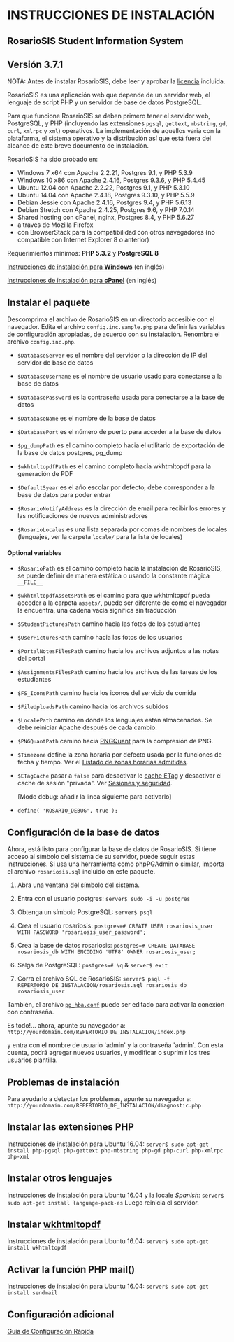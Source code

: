 # INSTRUCCIONES DE INSTALACIÓN

## RosarioSIS Student Information System

Versión 3.7.1
-------------

NOTA: Antes de instalar RosarioSIS, debe leer y aprobar la [licencia](LICENSE) incluida.

RosarioSIS es una aplicación web que depende de un servidor web, el lenguaje de script PHP y un servidor de base de datos PostgreSQL.

Para que funcione RosarioSIS se deben primero tener el servidor web, PostgreSQL, y PHP (incluyendo las extensiones `pgsql`, `gettext`, `mbstring`, `gd`, `curl`, `xmlrpc` y `xml`) operativos. La implementación de aquellos varia con la plataforma, el sistema operativo y la distribución así que está fuera del alcance de este breve documento de instalación.

RosarioSIS ha sido probado en:

- Windows 7 x64 con Apache 2.2.21, Postgres 9.1, y PHP 5.3.9
- Windows 10 x86 con Apache 2.4.16, Postgres 9.3.6, y PHP 5.4.45
- Ubuntu 12.04 con Apache 2.2.22, Postgres 9.1, y PHP 5.3.10
- Ubuntu 14.04 con Apache 2.4.18, Postgres 9.3.10, y PHP 5.5.9
- Debian Jessie con Apache 2.4.16, Postgres 9.4, y PHP 5.6.13
- Debian Stretch con Apache 2.4.25, Postgres 9.6, y PHP 7.0.14
- Shared hosting con cPanel, nginx, Postgres 8.4, y PHP 5.6.27
- a traves de Mozilla Firefox
- con BrowserStack para la compatibilidad con otros navegadores (no compatible con Internet Explorer 8 o anterior)

Requerimientos mínimos: **PHP 5.3.2** y **PostgreSQL 8**

[Instrucciones de instalación para **Windows**](https://github.com/francoisjacquet/rosariosis/wiki/How-to-install-RosarioSIS-on-Windows) (en inglés)

[Instrucciones de instalación para **cPanel**](https://github.com/francoisjacquet/rosariosis/wiki/How-to-install-RosarioSIS-on-cPanel) (en inglés)


Instalar el paquete
-------------------

Descomprima el archivo de RosarioSIS en un directorio accesible con el navegador. Edita el archivo `config.inc.sample.php` para definir las variables de configuración apropiadas, de acuerdo con su instalación. Renombra el archivo `config.inc.php`.

- `$DatabaseServer` es el nombre del servidor o la dirección de IP del servidor de base de datos
- `$DatabaseUsername` es el nombre de usuario usado para conectarse a la base de datos
- `$DatabasePassword` es la contraseña usada para conectarse a la base de datos
- `$DatabaseName` es el nombre de la base de datos
- `$DatabasePort` es el número de puerto para acceder a la base de datos

- `$pg_dumpPath` es el camino completo hacia el utilitario de exportación de la base de datos postgres, pg_dump
- `$wkhtmltopdfPath` es el camino completo hacia wkhtmltopdf para la generación de PDF

- `$DefaultSyear` es el año escolar por defecto, debe corresponder a la base de datos para poder entrar
- `$RosarioNotifyAddress` es la dirección de email para recibir los errores y las notificaciones de nuevos administradores
- `$RosarioLocales` es una lista separada por comas de nombres de locales (lenguajes, ver la carpeta `locale/` para la lista de locales)

#### Optional variables

- `$RosarioPath` es el camino completo hacia la instalación de RosarioSIS, se puede definir de manera estática o usando la constante mágica `__FILE__`
- `$wkhtmltopdfAssetsPath` es el camino para que wkhtmltopdf pueda acceder a la carpeta `assets/`, puede ser diferente de como el navegador la encuentra, una cadena vacía significa sin traducción
- `$StudentPicturesPath` camino hacia las fotos de los estudiantes
- `$UserPicturesPath` camino hacia las fotos de los usuarios
- `$PortalNotesFilesPath` camino hacia los archivos adjuntos a las notas del portal
- `$AssignmentsFilesPath` camino hacia los archivos de las tareas de los estudiantes
- `$FS_IconsPath` camino hacia los iconos del servicio de comida
- `$FileUploadsPath` camino hacia los archivos subidos
- `$LocalePath` camino en donde los lenguajes están almacenados. Se debe reiniciar Apache después de cada cambio.
- `$PNGQuantPath` camino hacia [PNGQuant](https://pngquant.org/) para la compresión de PNG.
- `$Timezone` define la zona horaria por defecto usada por la funciones de fecha y tiempo. Ver el [Listado de zonas horarias admitidas](http://php.net/manual/es/timezones.php).
- `$ETagCache` pasar a `false` para desactivar le [cache ETag](https://es.wikipedia.org/wiki/HTTP_ETag) y desactivar el cache de sesión "privada". Ver [Sesiones y seguridad](https://secure.php.net/manual/es/session.security.php).

  [Modo debug: añadir la linea siguiente para activarlo]
- `define( 'ROSARIO_DEBUG', true );`


Configuración de la base de datos
---------------------------------

Ahora, está listo para configurar la base de datos de RosarioSIS. Si tiene acceso al símbolo del sistema de su servidor, puede seguir estas instrucciones. Si usa una herramienta como phpPGAdmin o similar, importa el archivo `rosariosis.sql` incluido en este paquete.

1. Abra una ventana del símbolo del sistema.

2. Entra con el usuario postgres:
    `server$ sudo -i -u postgres`

3. Obtenga un símbolo PostgreSQL:
    `server$ psql`

4. Crea el usuario rosariosis:
    `postgres=# CREATE USER rosariosis_user WITH PASSWORD 'rosariosis_user_password';`

5. Crea la base de datos rosariosis:
    `postgres=# CREATE DATABASE rosariosis_db WITH ENCODING 'UTF8' OWNER rosariosis_user;`

6. Salga de PostgreSQL:
    `postgres=# \q` &
    `server$ exit`

7. Corra el archivo SQL de RosarioSIS:
    `server$ psql -f REPERTORIO_DE_INSTALACION/rosariosis.sql rosariosis_db rosariosis_user`

También, el archivo [`pg_hba.conf`](http://www.postgresql.org/docs/current/static/auth-pg-hba-conf.html) puede ser editado para activar la conexión con contraseña.

Es todo!... ahora, apunte su navegador a: `http://yourdomain.com/REPERTORIO_DE_INSTALACION/index.php`

y entra con el nombre de usuario 'admin' y la contraseña 'admin'. Con esta cuenta, podrá agregar nuevos usuarios, y modificar o suprimir los tres usuarios plantilla.


Problemas de instalación
------------------------

Para ayudarlo a detectar los problemas, apunte su navegador a: `http://yourdomain.com/REPERTORIO_DE_INSTALACION/diagnostic.php`


Instalar las extensiones PHP
----------------------------

Instrucciones de instalación para Ubuntu 16.04:
    `server$ sudo apt-get install php-pgsql php-gettext php-mbstring php-gd php-curl php-xmlrpc php-xml`


Instalar otros lenguajes
------------------------

Instrucciones de instalación para Ubuntu 16.04 y la locale _Spanish_:
    `server$ sudo apt-get install language-pack-es`
Luego reinicia el servidor.


Instalar [wkhtmltopdf](http://wkhtmltopdf.org/)
-----------------------------------------------

Instrucciones de instalación para Ubuntu 16.04:
    `server$ sudo apt-get install wkhtmltopdf`


Activar la función PHP mail()
-----------------------------

Instrucciones de instalación para Ubuntu 16.04:
    `server$ sudo apt-get install sendmail`


Configuración adicional
-----------------------

[Guía de Configuración Rápida](https://www.rosariosis.org/es/quick-setup-guide/)
